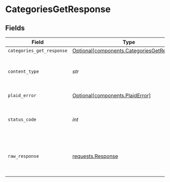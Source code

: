 # CategoriesGetResponse


## Fields

| Field                                                                                          | Type                                                                                           | Required                                                                                       | Description                                                                                    |
| ---------------------------------------------------------------------------------------------- | ---------------------------------------------------------------------------------------------- | ---------------------------------------------------------------------------------------------- | ---------------------------------------------------------------------------------------------- |
| `categories_get_response`                                                                      | [Optional[components.CategoriesGetResponse]](../../models/components/categoriesgetresponse.md) | :heavy_minus_sign:                                                                             | success                                                                                        |
| `content_type`                                                                                 | *str*                                                                                          | :heavy_check_mark:                                                                             | HTTP response content type for this operation                                                  |
| `plaid_error`                                                                                  | [Optional[components.PlaidError]](../../models/components/plaiderror.md)                       | :heavy_minus_sign:                                                                             | Error response.                                                                                |
| `status_code`                                                                                  | *int*                                                                                          | :heavy_check_mark:                                                                             | HTTP response status code for this operation                                                   |
| `raw_response`                                                                                 | [requests.Response](https://requests.readthedocs.io/en/latest/api/#requests.Response)          | :heavy_minus_sign:                                                                             | Raw HTTP response; suitable for custom response parsing                                        |